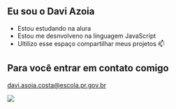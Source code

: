 ## Eu sou o Davi Azoia
- Estou estudando na alura
- Estou me desnvolveno na linguagem JavaScript
- Ultilizo esse espaço compartilhar meus projetos 📫

## Para você entrar em contato comigo 
davi.asoia.costa@escola.pr.gov.br

![](https://media1.tenor.com/m/GA-xYsUZWHAAAAAC/minions.gif)
